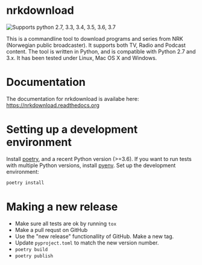 # nrkdownload
![Supports python 2.7, 3.3, 3.4, 3.5, 3.6, 3.7](https://img.shields.io/badge/python-2.7%2C%203.3%2C%203.4%2C%203.5%2C%203.6%2C%203.7-brightgreen.svg "Supported Python versions")

This is a commandline tool to download programs and series from NRK (Norwegian public broadcaster). It supports both TV, Radio and Podcast content. The tool is written in Python, and is compatible with Python 2.7 and 3.x. It has been tested under Linux, Mac OS X and Windows.

# Documentation
The documentation for nrkdownload is availabe here:
https://nrkdownload.readthedocs.org

# Setting up a development environment
Install [poetry](https://python-poetry.org/), and a recent Python version (>=3.6).
If you want to run tests with multiple Python versions, install [pyenv](https://github.com/pyenv/pyenv).
Set up the development environment:
```bash
poetry install
```


# Making a new release
- Make sure all tests are ok by running `tox`
- Make a pull requst on GitHub
- Use the "new release" functionallity of GitHub. Make a new tag.
- Update `pyproject.toml` to match the new version number.
- `poetry build`
- `poetry publish`
